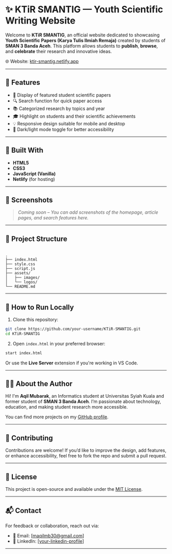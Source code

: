 # ✨ KTiR SMANTIG — Youth Scientific Writing Website

Welcome to **KTiR SMANTIG**, an official website dedicated to showcasing **Youth Scientific Papers (Karya Tulis Ilmiah Remaja)** created by students of **SMAN 3 Banda Aceh**. This platform allows students to **publish**, **browse**, and **celebrate** their research and innovative ideas.

🌐 Website: [ktir-smantig.netlify.app](https://ktir-smantig.netlify.app/)

---

## 🚀 Features

- 📝 Display of featured student scientific papers
- 🔍 Search function for quick paper access
- 📚 Categorized research by topics and year
- 🎓 Highlight on students and their scientific achievements
- 💡 Responsive design suitable for mobile and desktop
- 🌙 Dark/light mode toggle for better accessibility

---

## 🧱 Built With

- **HTML5**
- **CSS3**
- **JavaScript (Vanilla)**
- **Netlify** (for hosting)

---

## 📸 Screenshots

> *Coming soon – You can add screenshots of the homepage, article pages, and search features here.*

---

## 📁 Project Structure

```

.
├── index.html
├── style.css
├── script.js
├── assets/
│   ├── images/
│   └── logos/
└── README.md

````

---

## 📖 How to Run Locally

1. Clone this repository:

```bash
git clone https://github.com/your-username/KTiR-SMANTIG.git
cd KTiR-SMANTIG
````

2. Open `index.html` in your preferred browser:

```bash
start index.html
```

Or use the **Live Server** extension if you're working in VS Code.

---

## 🙋‍♂️ About the Author

Hi! I'm **Aqil Mubarak**, an Informatics student at Universitas Syiah Kuala and former student of **SMAN 3 Banda Aceh**. I’m passionate about technology, education, and making student research more accessible.

You can find more projects on my [GitHub profile](https://github.com/Eruumaa).

---

## 🤝 Contributing

Contributions are welcome! If you’d like to improve the design, add features, or enhance accessibility, feel free to fork the repo and submit a pull request.

---

## 📜 License

This project is open-source and available under the [MIT License](LICENSE).

---

## 📬 Contact

For feedback or collaboration, reach out via:

* 📧 Email: \[[maqilmb30@gmail.com](mailto:maqilmb30@gmail.com)]
* 💼 LinkedIn: \[[your-linkedin-profile](https://www.linkedin.com/in/aqil-mubarak-7ab4a2320/)]

---
